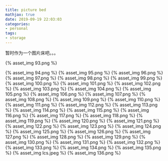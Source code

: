 ```yaml
---
title: picture bed
mathjax: true
date: 2019-09-19 22:03:03
categories:
- personal
tags:
- storage
---
```


暂时作为一个图片床吧。。。

<!--more-->

{% asset_img 93.png %}

{% asset_img 94.png %}
{% asset_img 95.png %}
{% asset_img 96.png %}
{% asset_img 97.png %}
{% asset_img 98.png %}
{% asset_img 99.png %}
{% asset_img 100.png %}
{% asset_img 101.png %}
{% asset_img 102.png %}
{% asset_img 103.png %}
{% asset_img 104.png %}
{% asset_img 105.png %}
{% asset_img 106.png %}
{% asset_img 107.png %}
{% asset_img 108.png %}
{% asset_img 109.png %}
{% asset_img 110.png %}
{% asset_img 111.png %}
{% asset_img 112.png %}
{% asset_img 113.png %}
{% asset_img 114.png %}
{% asset_img 115.png %}
{% asset_img 116.png %}
{% asset_img 117.png %}
{% asset_img 118.png %}
{% asset_img 119.png %}
{% asset_img 120.png %}
{% asset_img 121.png %}
{% asset_img 122.png %}
{% asset_img 123.png %}
{% asset_img 124.png %}
{% asset_img 125.png %}
{% asset_img 126.png %}
{% asset_img 127.png %}
{% asset_img 128.png %}
{% asset_img 129.png %}
{% asset_img 130.png %}
{% asset_img 131.png %}
{% asset_img 132.png %}
{% asset_img 133.png %}
{% asset_img 134.png %}
{% asset_img 135.png %}
{% asset_img lcs.jpeg %}
{% asset_img 136.png %}

